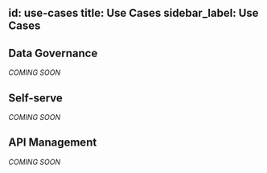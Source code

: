 id: use-cases
title: Use Cases
sidebar_label: Use Cases
---

## Data Governance
_COMING SOON_

## Self-serve
_COMING SOON_

## API Management
_COMING SOON_
